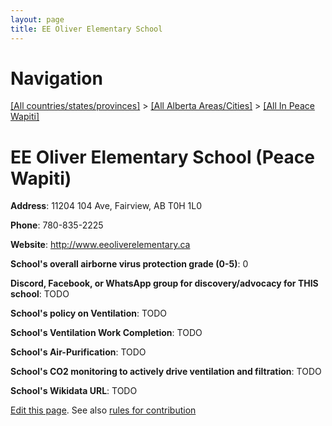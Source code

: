 ```yaml
---
layout: page
title: EE Oliver Elementary School
---
```

# Navigation

[[All countries/states/provinces]](../../..) > [[All Alberta Areas/Cities]](../..) > [[All In Peace Wapiti]](..)

# EE Oliver Elementary School (Peace Wapiti)

**Address**: 11204 104 Ave, Fairview, AB T0H 1L0

**Phone**: 780-835-2225

**Website**: <http://www.eeoliverelementary.ca>

**School's overall airborne virus protection grade (0-5)**: 0

**Discord, Facebook, or WhatsApp group for discovery/advocacy for THIS school**: TODO

**School's policy on Ventilation**: TODO

**School's Ventilation Work Completion**: TODO

**School's Air-Purification**: TODO

**School's CO2 monitoring to actively drive ventilation and filtration**: TODO

**School's Wikidata URL**: TODO


[Edit this page](https://github.com/ventilate-schools/AB/edit/main/./Peace_Wapiti/EE_Oliver_Elementary_School.md). See also [rules for contribution](../../../contribution-rules/)